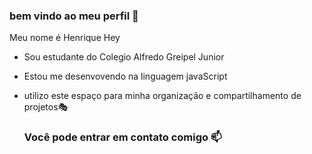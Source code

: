 ### bem vindo ao meu perfil 🐤

Meu nome é Henrique Hey 

- Sou estudante do Colegio Alfredo Greipel Junior
- Estou me desenvovendo na linguagem javaScript
- utilizo este espaço para minha organização e compartilhamento de projetos🎭

  ### Você pode entrar em contato comigo 📫
  

